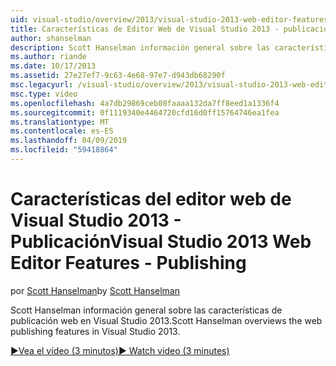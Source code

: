 ```yaml
---
uid: visual-studio/overview/2013/visual-studio-2013-web-editor-features-publishing
title: Características de Editor Web de Visual Studio 2013 - publicación | Microsoft Docs
author: shanselman
description: Scott Hanselman información general sobre las características de publicación web en Visual Studio 2013.
ms.author: riande
ms.date: 10/17/2013
ms.assetid: 27e27ef7-9c63-4e68-97e7-d943db68290f
msc.legacyurl: /visual-studio/overview/2013/visual-studio-2013-web-editor-features-publishing
msc.type: video
ms.openlocfilehash: 4a7db29869ceb08faaaa132da7ff8eed1a1336f4
ms.sourcegitcommit: 0f1119340e4464720cfd16d0ff15764746ea1fea
ms.translationtype: MT
ms.contentlocale: es-ES
ms.lasthandoff: 04/09/2019
ms.locfileid: "59418864"
---
```

# <a name="visual-studio-2013-web-editor-features---publishing"></a><span data-ttu-id="e504e-103">Características del editor web de Visual Studio 2013 - Publicación</span><span class="sxs-lookup"><span data-stu-id="e504e-103">Visual Studio 2013 Web Editor Features - Publishing</span></span>

<span data-ttu-id="e504e-104">por [Scott Hanselman](https://github.com/shanselman)</span><span class="sxs-lookup"><span data-stu-id="e504e-104">by [Scott Hanselman](https://github.com/shanselman)</span></span>

<span data-ttu-id="e504e-105">Scott Hanselman información general sobre las características de publicación web en Visual Studio 2013.</span><span class="sxs-lookup"><span data-stu-id="e504e-105">Scott Hanselman overviews the web publishing features in Visual Studio 2013.</span></span>

[<span data-ttu-id="e504e-106">&#9654;Vea el vídeo (3 minutos)</span><span class="sxs-lookup"><span data-stu-id="e504e-106">&#9654; Watch video (3 minutes)</span></span>](https://channel9.msdn.com/Blogs/ASP-NET-Site-Videos/visual-studio-2013-web-editor-features-publishing)
